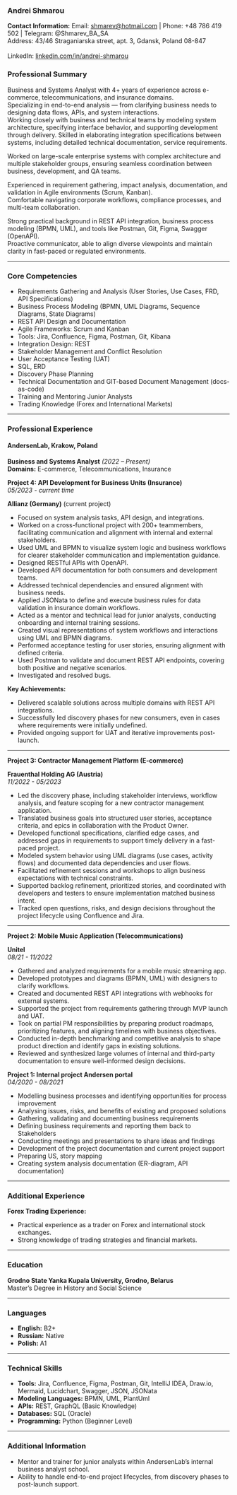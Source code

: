 
### Andrei Shmarou

**Contact Information:**
Email: shmarev@hotmail.com | Phone: +48 786 419 502 | Telegram: @Shmarev_BA_SA<br> 
Address: 43/46 Straganiarska street, apt. 3, Gdansk, Poland 08-847<br>  
LinkedIn: [linkedin.com/in/andrei-shmarou](https://www.linkedin.com/in/andrei-shmarou-7270478a/)  

### **Professional Summary**

Business and Systems Analyst with 4+ years of experience across e-commerce, telecommunications, and insurance domains.  
Specializing in end-to-end analysis — from clarifying business needs to designing data flows, APIs, and system interactions.  
Working closely with business and technical teams by modeling system architecture, specifying interface behavior, and supporting development through delivery.
Skilled in elaborating integration specifications between systems, including detailed technical documentation, service requirements.

Worked on large-scale enterprise systems with complex architecture and multiple stakeholder groups, ensuring seamless coordination between business, development, and QA teams.

Experienced in requirement gathering, impact analysis, documentation, and validation in Agile environments (Scrum, Kanban).  
Comfortable navigating corporate workflows, compliance processes, and multi-team collaboration. 

Strong practical background in REST API integration, business process modeling (BPMN, UML), and tools like Postman, Git, Figma, Swagger (OpenAPI).  
Proactive communicator, able to align diverse viewpoints and maintain clarity in fast-paced or regulated environments.

---

### **Core Competencies**

- Requirements Gathering and Analysis (User Stories, Use Cases, FRD, API Specifications)  
- Business Process Modeling (BPMN, UML Diagrams, Sequence Diagrams, State Diagrams)  
- REST API Design and Documentation  
- Agile Frameworks: Scrum and Kanban  
- Tools: Jira, Confluence, Figma, Postman, Git, Kibana 
- Integration Design: REST  
- Stakeholder Management and Conflict Resolution  
- User Acceptance Testing (UAT)
- SQL, ERD
- Discovery Phase Planning 
- Technical Documentation and GIT-based Document Management (docs-as-code)  
- Training and Mentoring Junior Analysts  
- Trading Knowledge (Forex and International Markets)  

---

### **Professional Experience**

#### **AndersenLab, Krakow, Poland**  
**Business and Systems Analyst** *(2022 – Present)*  
**Domains:** E-commerce, Telecommunications, Insurance  

**Project 4: API Development for Business Units (Insurance)**<br> 
_05/2023 - current time_

**Allianz (Germany)** (current project)
- Focused on system analysis tasks, API design, and integrations.
- Worked on a cross-functional project with 200+ teammembers, facilitating communication and alignment with internal and external stakeholders.
- Used UML and BPMN to visualize system logic and business workflows for clearer stakeholder communication and implementation guidance.
- Designed RESTful APIs with OpenAPI.
- Developed API documentation for both consumers and development teams.
- Addressed technical dependencies and ensured alignment with business needs.
- Applied JSONata to define and execute business rules for data validation in insurance domain workflows.
- Acted as a mentor and technical lead for junior analysts, conducting onboarding and internal training sessions.
- Created visual representations of system workflows and interactions using UML and BPMN diagrams.
- Performed acceptance testing for user stories, ensuring alignment with defined criteria.
- Used Postman to validate and document REST API endpoints, covering both positive and negative scenarios.
- Investigated and resolved bugs.

**Key Achievements:**
- Delivered scalable solutions across multiple domains with REST API integrations.
- Successfully led discovery phases for new consumers, even in cases where requirements were initially undefined.
- Provided ongoing support for UAT and iterative improvements post-launch.

---

**Project 3: Contractor Management Platform (E-commerce)** 

**Frauenthal Holding AG (Austria)**<br>
_11/2022 - 05/2023_
 
- Led the discovery phase, including stakeholder interviews, workflow analysis, and feature scoping for a new contractor management application.
- Translated business goals into structured user stories, acceptance criteria, and epics in collaboration with the Product Owner.
- Developed functional specifications, clarified edge cases, and addressed gaps in requirements to support timely delivery in a fast-paced project.
- Modeled system behavior using UML diagrams (use cases, activity flows) and documented data dependencies and user flows.
- Facilitated refinement sessions and workshops to align business expectations with technical constraints.
- Supported backlog refinement, prioritized stories, and coordinated with developers and testers to ensure implementation matched business intent.
- Tracked open questions, risks, and design decisions throughout the project lifecycle using Confluence and Jira.
---

**Project 2: Mobile Music Application (Telecommunications)**

**Unitel**<br>
_08/21 - 11/2022_

- Gathered and analyzed requirements for a mobile music streaming app.
- Developed prototypes and diagrams (BPMN, UML) with designers to clarify workflows.
- Created and documented REST API integrations with webhooks for external systems.
- Supported the project from requirements gathering through MVP launch and UAT.
- Took on partial PM responsibilities by preparing product roadmaps, prioritizing features, and aligning timelines with business objectives.
- Conducted in-depth benchmarking and competitive analysis to shape product direction and identify gaps in existing solutions.
- Reviewed and synthesized large volumes of internal and third-party documentation to ensure well-informed design decisions.

**Project 1: Internal project Andersen portal**<br>
_04/2020 - 08/2021_ 

* Modelling business processes and identifying opportunities for process improvement
* Analysing issues, risks, and benefits of existing and proposed solutions
* Gathering, validating and documenting business requirements
* Defining business requirements and reporting them back to Stakeholders
* Conducting meetings and presentations to share ideas and findings
* Development of the project documentation and current project support
* Preparing US, story mapping
* Creating system analysis documentation (ER-diagram, API documentation)

---

### **Additional Experience**

**Forex Trading Experience:**
- Practical experience as a trader on Forex and international stock exchanges.  
- Strong knowledge of trading strategies and financial markets.  

---

### **Education**
**Grodno State Yanka Kupala University, Grodno, Belarus**  
Master’s Degree in History and Social Science  

---

### **Languages**
- **English:** B2+  
- **Russian:** Native  
- **Polish:** A1  

---

### **Technical Skills**
- **Tools:** Jira, Confluence, Figma, Postman, Git, IntelliJ IDEA, Draw.io, Mermaid, Lucidchart, Swagger, JSON, JSONata 
- **Modeling Languages:** BPMN, UML, PlantUml  
- **APIs:** REST, GraphQL (Basic Knowledge)  
- **Databases:** SQL (Oracle)  
- **Programming:** Python (Beginner Level)  

---

### **Additional Information**
- Mentor and trainer for junior analysts within AndersenLab’s internal business analyst school.  
- Ability to handle end-to-end project lifecycles, from discovery phases to post-launch support.  


